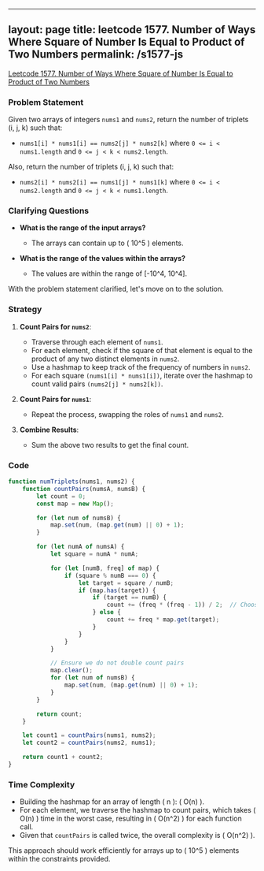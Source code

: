 
---
layout: page
title: leetcode 1577. Number of Ways Where Square of Number Is Equal to Product of Two Numbers
permalink: /s1577-js
---
[Leetcode 1577. Number of Ways Where Square of Number Is Equal to Product of Two Numbers](https://algoadvance.github.io/algoadvance/l1577)
### Problem Statement

Given two arrays of integers `nums1` and `nums2`, return the number of triplets (i, j, k) such that:

- `nums1[i] * nums1[i] == nums2[j] * nums2[k]` where `0 <= i < nums1.length` and `0 <= j < k < nums2.length`.

Also, return the number of triplets (i, j, k) such that:

- `nums2[i] * nums2[i] == nums1[j] * nums1[k]` where `0 <= i < nums2.length` and `0 <= j < k < nums1.length`.

### Clarifying Questions

- **What is the range of the input arrays?**
  - The arrays can contain up to \( 10^5 \) elements.
  
- **What is the range of the values within the arrays?**
  - The values are within the range of [-10^4, 10^4].

With the problem statement clarified, let's move on to the solution.

### Strategy

1. **Count Pairs for `nums2`**:
   - Traverse through each element of `nums1`.
   - For each element, check if the square of that element is equal to the product of any two distinct elements in `nums2`.
   - Use a hashmap to keep track of the frequency of numbers in `nums2`.
   - For each square `(nums1[i] * nums1[i])`, iterate over the hashmap to count valid pairs `(nums2[j] * nums2[k])`.

2. **Count Pairs for `nums1`**:
   - Repeat the process, swapping the roles of `nums1` and `nums2`.

3. **Combine Results**:
   - Sum the above two results to get the final count.

### Code

```javascript
function numTriplets(nums1, nums2) {
    function countPairs(numsA, numsB) {
        let count = 0;
        const map = new Map();

        for (let num of numsB) {
            map.set(num, (map.get(num) || 0) + 1);
        }

        for (let numA of numsA) {
            let square = numA * numA;

            for (let [numB, freq] of map) {
                if (square % numB === 0) {
                    let target = square / numB;
                    if (map.has(target)) {
                        if (target == numB) {
                            count += (freq * (freq - 1)) / 2;  // Choose 2 out of freq
                        } else {
                            count += freq * map.get(target);
                        }
                    }
                }
            }

            // Ensure we do not double count pairs
            map.clear();
            for (let num of numsB) {
                map.set(num, (map.get(num) || 0) + 1);
            }
        }

        return count;
    }

    let count1 = countPairs(nums1, nums2);
    let count2 = countPairs(nums2, nums1);

    return count1 + count2;
}
```

### Time Complexity

- Building the hashmap for an array of length \( n \): \( O(n) \).
- For each element, we traverse the hashmap to count pairs, which takes \( O(n) \) time in the worst case, resulting in \( O(n^2) \) for each function call.
- Given that `countPairs` is called twice, the overall complexity is \( O(n^2) \).

This approach should work efficiently for arrays up to \( 10^5 \) elements within the constraints provided.